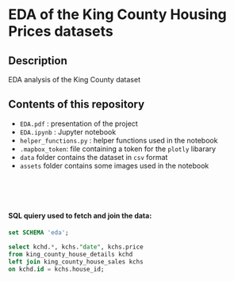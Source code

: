 # EDA of the King County Housing Prices datasets

## Description
EDA analysis of the King County dataset


## Contents of this repository

- `EDA.pdf` : presentation of the project
- `EDA.ipynb` : Jupyter notebook 
- `helper_functions.py` : helper functions used in the notebook
- `.mapbox_token`: file containing a token for the `plotly` libarary
- `data` folder contains the dataset in `csv` format
- `assets` folder contains some images used in the notebook 



<br><br><br>
#### SQL quiery used to fetch and join the data:
```sql
set SCHEMA 'eda';

select kchd.*, kchs."date", kchs.price 
from king_county_house_details kchd 
left join king_county_house_sales kchs 
on kchd.id = kchs.house_id;
```
